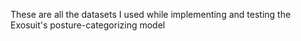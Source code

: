 These are all the datasets I used while implementing and testing the Exosuit's posture-categorizing model
